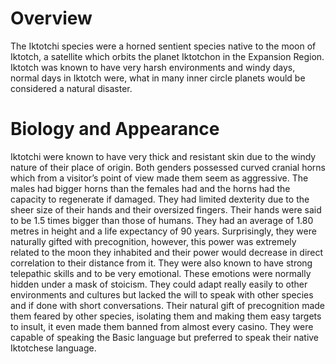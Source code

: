 # Overview

The Iktotchi species were a horned sentient species native to the moon of Iktotch, a satellite which orbits the planet Iktotchon in the Expansion Region.
Iktotch was known to have very harsh environments and windy days, normal days in Iktotch were, what in many inner circle planets would be considered a natural disaster.

# Biology and Appearance

Iktotchi were known to have very thick and resistant skin due to the windy nature of their place of origin.
Both genders possessed curved cranial horns which from a visitor’s point of view made them seem as aggressive.
The males had bigger horns than the females had and the horns had the capacity to regenerate if damaged.
They had limited dexterity due to the sheer size of their hands and their oversized fingers.
Their hands were said to be 1.5 times bigger than those of humans.
They had an average of 1.80 metres in height and a life expectancy of 90 years.
Surprisingly, they were naturally gifted with precognition, however, this power was extremely related to the moon they inhabited and their power would decrease in direct correlation to their distance from it.
They were also known to have strong telepathic skills and to be very emotional.
These emotions were normally hidden under a mask of stoicism.
They could adapt really easily to other environments and cultures but lacked the will to speak with other species and if done with short conversations.
Their natural gift of precognition made them feared by other species, isolating them and making them easy targets to insult, it even made them banned from almost every casino.
They were capable of speaking the Basic language but preferred to speak their native  Iktotchese language.
